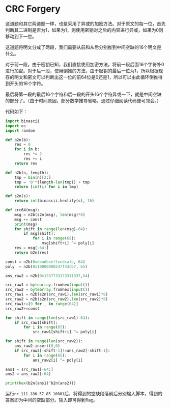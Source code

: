 # CRC Forgery
这道题和其它两道题一样，也是采用了异或的加密方法。对于原文的每一位，首先判断其二进制是否为1，如果为1，则使用密钥对之后的内容进行异或，如果为0则移动到下一位。

这道题将明文分成了两段，我们需要从前和从后分别推到中间空缺的16个明文是什么。

对于前一段，由于密钥已知，我们直接使用加密方法，将前一段后面16个字符补0进行加密。对于后一段，使用倒推的方法，由于密钥的最后一位为1，所以根据现存的明文和密文可以判断出这一位的前64位是0还是1，所以可以由此循环倒推得到开头的16个字符。

最后将第一段的最后16个字符和后一段的开头16个字符异或一下，就是中间空缺的部分了。（由于时间原因，部分数学推导省略，通过仔细阅读代码便可领会。）

代码如下：
``` python
import binascii
import os
import random

def b2n(b):
    res = 0
    for i in b:
        res *= 2
        res += i
    return res

def n2b(n, length):
    tmp = bin(n)[2:]
    tmp = '0'*(length-len(tmp)) + tmp
    return [int(i) for i in tmp]

def s2n(s):
    return int(binascii.hexlify(s), 16)

def crc64(msg):
    msg = n2b(s2n(msg), len(msg)*8)
    msg += const
    print(msg)
    for shift in range(len(msg)-64):
        if msg[shift]:
            for i in range(65):
                msg[shift+i] ^= poly[i]
    res = msg[-64:]
    return b2n(res)

const = n2b(0xdeadbeeffeedcafe, 64)
poly  = n2b(0x10000000247f43cb7, 65)

ans_raw2 = n2b(0x1337733173311337,64)

src_raw1 = bytearray.fromhex(input())
src_raw2 = bytearray.fromhex(input())
src_raw1 = n2b(s2n(src_raw1),len(src_raw1)*8)
src_raw2 = n2b(s2n(src_raw2),len(src_raw2)*8)
src_raw1+=[0 for _ in range(64)]
src_raw2+=const

for shift in range(len(src_raw1)-64):
    if src_raw1[shift]:
        for i in range(65):
            src_raw1[shift+i] ^= poly[i]

for shift in range(len(src_raw2)):
    ans_raw2.insert(0,0)
    if src_raw2[-shift-1]!=ans_raw2[-shift-1]:
        for i in range(65):
            ans_raw2[i] ^= poly[i]

ans1 = src_raw1[-64:]
ans2 = ans_raw2[:64]

print(hex(b2n(ans1)^b2n(ans2)))

```

运行`nc 111.186.57.85 10081`后，将得到的空缺段落前后分别输入脚本，得到的答案即为中间的空缺部分。输入即可得到flag。